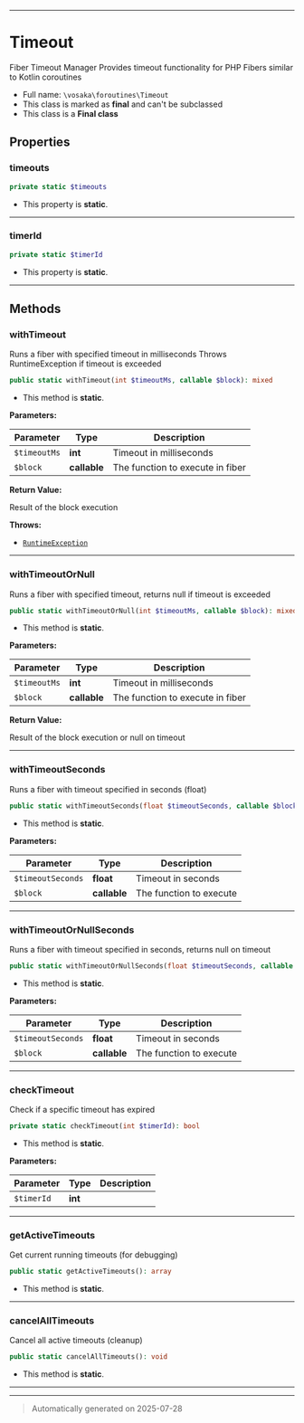 ***

# Timeout

Fiber Timeout Manager
Provides timeout functionality for PHP Fibers similar to Kotlin coroutines



* Full name: `\vosaka\foroutines\Timeout`
* This class is marked as **final** and can't be subclassed
* This class is a **Final class**



## Properties


### timeouts



```php
private static $timeouts
```



* This property is **static**.


***

### timerId



```php
private static $timerId
```



* This property is **static**.


***

## Methods


### withTimeout

Runs a fiber with specified timeout in milliseconds
Throws RuntimeException if timeout is exceeded

```php
public static withTimeout(int $timeoutMs, callable $block): mixed
```



* This method is **static**.




**Parameters:**

| Parameter | Type | Description |
|-----------|------|-------------|
| `$timeoutMs` | **int** | Timeout in milliseconds |
| `$block` | **callable** | The function to execute in fiber |


**Return Value:**

Result of the block execution



**Throws:**

- [`RuntimeException`](../../RuntimeException.md)



***

### withTimeoutOrNull

Runs a fiber with specified timeout, returns null if timeout is exceeded

```php
public static withTimeoutOrNull(int $timeoutMs, callable $block): mixed|null
```



* This method is **static**.




**Parameters:**

| Parameter | Type | Description |
|-----------|------|-------------|
| `$timeoutMs` | **int** | Timeout in milliseconds |
| `$block` | **callable** | The function to execute in fiber |


**Return Value:**

Result of the block execution or null on timeout




***

### withTimeoutSeconds

Runs a fiber with timeout specified in seconds (float)

```php
public static withTimeoutSeconds(float $timeoutSeconds, callable $block): mixed
```



* This method is **static**.




**Parameters:**

| Parameter | Type | Description |
|-----------|------|-------------|
| `$timeoutSeconds` | **float** | Timeout in seconds |
| `$block` | **callable** | The function to execute |





***

### withTimeoutOrNullSeconds

Runs a fiber with timeout specified in seconds, returns null on timeout

```php
public static withTimeoutOrNullSeconds(float $timeoutSeconds, callable $block): mixed|null
```



* This method is **static**.




**Parameters:**

| Parameter | Type | Description |
|-----------|------|-------------|
| `$timeoutSeconds` | **float** | Timeout in seconds |
| `$block` | **callable** | The function to execute |





***

### checkTimeout

Check if a specific timeout has expired

```php
private static checkTimeout(int $timerId): bool
```



* This method is **static**.




**Parameters:**

| Parameter | Type | Description |
|-----------|------|-------------|
| `$timerId` | **int** |  |





***

### getActiveTimeouts

Get current running timeouts (for debugging)

```php
public static getActiveTimeouts(): array
```



* This method is **static**.








***

### cancelAllTimeouts

Cancel all active timeouts (cleanup)

```php
public static cancelAllTimeouts(): void
```



* This method is **static**.








***


***
> Automatically generated on 2025-07-28
